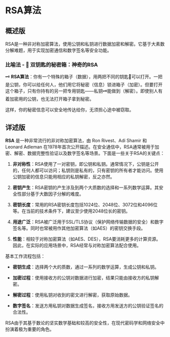 # RSA算法

## 概述版

RSA是一种非对称加密算法，使用公钥和私钥进行数据加密和解密。它基于大素数分解难题，用于实现加密通信和数字签名等安全功能。

### 比喻法 - 🔏 **双钥匙的秘密箱：神奇的RSA**

🗝️ **RSA算法**：你有一个特殊的箱子（数据），用两把不同的钥匙🔑可以打开。一把是公钥，你可以给任何人，他们用它将秘密（信息）锁进箱子（加密）。但要打开这个箱子，只有你持有的另一把专用钥匙——私钥🗝️能做到（解密）。即使别人有着加密用的公钥，也无法打开箱子拿到秘密。

这样，你的秘密信息可以安全地传达给你，无须担心途中被窃取。

## 详述版

**RSA** 是一种非常流行的非对称加密算法，由 Ron Rivest、Adi Shamir 和 Leonard Adleman 在1978年首次公开描述。在安全通信中，RSA通常被用于加密、解密、数据完整性验证以及数字签名等场景。下面是一些关于RSA的关键点：

1. **非对称性**：RSA使用了一对密钥，即公钥和私钥。通常情况下，公钥是公开的，任何人都可以访问；私钥则是私有的，只有密钥的所有者才能访问。使用公钥加密的信息只能用相应的私钥解密，反之亦然。

2. **密钥产生**：RSA密钥的产生涉及到两个大质数的选择和一系列数学运算。其安全性部分基于大数因子分解的难度。

3. **密钥长度**：常用的RSA密钥长度包括1024位、2048位、3072位和4096位等。在当前的技术条件下，建议至少使用2048位长的密钥。

4. **用途广泛**：RSA被广泛用于SSL/TLS协议（保护网络传输数据的安全）和数字签名等。同时也常被用作其他加密算法（如AES）的密钥交换手段。

5. **性能**：相较于对称加密算法（如AES、DES），RSA要消耗更多的计算资源。因此，在实际的应用场景中，RSA经常与对称加密算法配合使用。

基本工作流程包括：

- **密钥生成**：选择两个大的质数，通过一系列的数学运算，生成公钥和私钥。
  
- **加密过程**：使用接收方的公钥对数据进行加密，结果只能由接收方的私钥解密。

- **解密过程**：使用私钥对收到的密文进行解密，获取原始数据。

- **数字签名**：发送方用私钥对数据生成签名，接收方用发送方的公钥验证签名的合法性。

RSA由于其基于数论的坚实数学基础和较高的安全性，在现代密码学和网络安全中扮演着极为重要的角色。